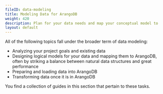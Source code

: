 ```yaml
---
fileID: data-modeling
title: Modeling Data for ArangoDB
weight: 420
description: Plan for your data needs and map your conceptual model to the right features, making the most of ArangoDB
layout: default
---
```

All of the following topics fall under the broader term of data modeling:

- Analyzing your project goals and existing data
- Designing logical models for your data and mapping them to ArangoDB, often
  by striking a balance between natural data structures and great performance
- Preparing and loading data into ArangoDB
- Transforming data once it is in ArangoDB

You find a collection of guides in this section that pertain to these tasks.
